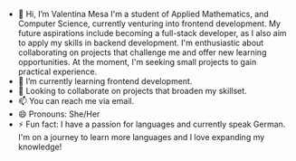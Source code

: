 - 👋 Hi, I’m Valentina Mesa I'm a student of Applied Mathematics, and Computer Science, currently venturing into frontend development. My future aspirations include becoming a full-stack developer, as I also aim to apply my skills in backend development. I'm enthusiastic about collaborating on projects that challenge me and offer new learning opportunities. At the moment, I'm seeking small projects to gain practical experience.
- 🌱 I’m currently learning frontend development.
- 💼 Looking to collaborate on projects that broaden my skillset.
- 📫 You can reach me via email.
- 😄 Pronouns: She/Her
- ⚡ Fun fact: I have a passion for languages and currently speak German. I'm on a journey to learn more languages and I love expanding my knowledge!

<!---
Vale0911/Vale0911 is a ✨ special ✨ repository because its `README.md` (this file) appears on your GitHub profile.
You can click the Preview link to take a look at your changes.
--->
